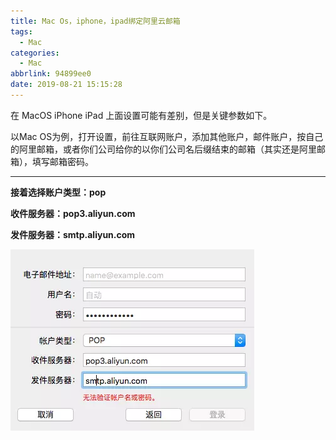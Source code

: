 ```yaml
---
title: Mac Os，iphone，ipad绑定阿里云邮箱
tags:
  - Mac
categories:
  - Mac
abbrlink: 94899ee0
date: 2019-08-21 15:15:28
---
```


在 MacOS iPhone  iPad 上面设置可能有差别，但是关键参数如下。

以Mac OS为例，打开设置，前往互联网账户，添加其他账户，邮件账户，按自己的阿里邮箱，或者你们公司给你的以你们公司名后缀结束的邮箱（其实还是阿里邮箱），填写邮箱密码。

------

**接着选择账户类型：pop**

**收件服务器：pop3.aliyun.com**

**发件服务器：smtp.aliyun.com**

![](https://raw.githubusercontent.com/zhangmiaocc/blogImageResource/master/img/20190821151548.png)

<!--more-->